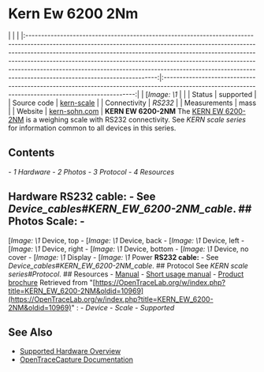 # Kern Ew 6200 2Nm
| | | |:-----------------------------------------------------------------------------------------------------------------------------------------------------------------------------------------------------------------------------------------------------------------------------------------------------------------------------------------------------------------------------------------------------------------------------------------------:|:---------------------------------------------------------------------------------------------------------------------------------------------------:| | [*Image: \1* | | | Status | supported | | Source code | [kern-scale](http://github.com/OpenTraceLab/?p=OpenTraceCapture.git;a=tree;f=src/hardware/kern-scale) | | Connectivity | *RS232* | | Measurements | mass | | Website | [kern-sohn.com](http://www.kern-sohn.com/shop/en/laboratory-balances/precision-balances/EW-N/EG-N/) | **KERN EW 6200-2NM** The [KERN EW 6200-2NM](http://www.kern-sohn.com/shop/en/laboratory-balances/precision-balances/EW-N/EG-N/) is a weighing scale with RS232 connectivity. See *KERN scale series* for information common to all devices in this series.
## Contents
\- *1 Hardware* \- *2 Photos* \- *3 Protocol* \- *4 Resources*
## Hardware **RS232 cable:** \- See *Device_cables#KERN_EW_6200-2NM_cable*. ## Photos **Scale:** \-
[*Image: \1*
Device, top
\-
[*Image: \1*
Device, back
\-
[*Image: \1*
Device, left
\-
[*Image: \1*
Device, right
\-
[*Image: \1*
Device, bottom
\-
[*Image: \1*
Device, no cover
\-
[*Image: \1*
Display
\-
[*Image: \1*
Power
**RS232 cable:** \- See *Device_cables#KERN_EW_6200-2NM_cable*. ## Protocol See *KERN scale series#Protocol*. ## Resources \- [Manual](http://dok.kern-sohn.com/downloads/de/EW%206200-2NM/file/EW_EG-\(N\)-EWB-BA-e-1226.pdf) \- [Short usage manual](http://dok.kern-sohn.com/downloads/de/EW%206200-2NM/file/KERN-KA-d-0810.pdf) \- [Product brochure](http://dok.kern-sohn.com/downloads/de/EW%206200-2NM/file/sl-ew-n-eg-n-de.pdf)
Retrieved from "[https://OpenTraceLab.org/w/index.php?title=KERN_EW_6200-2NM&oldid=10969](https://OpenTraceLab.org/w/index.php?title=KERN_EW_6200-2NM&oldid=10969)"
: \- *Device* \- *Scale* \- *Supported*
## See Also
- [Supported Hardware Overview](../supported-hardware.md)
- [OpenTraceCapture Documentation](../../opentracecapture/overview.md)
